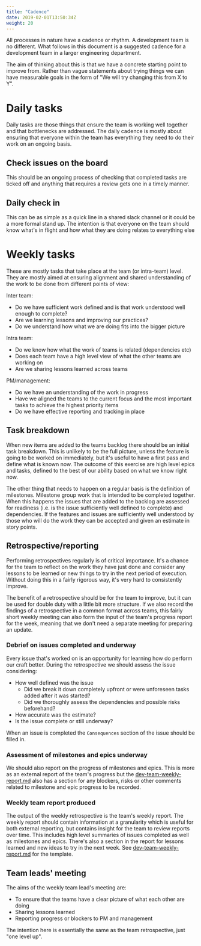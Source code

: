 ```yaml
---
title: "Cadence"
date: 2019-02-01T13:50:34Z
weight: 20
---
```


All processes in nature have a cadence or rhythm. A development team is no
different. What follows in this document is a suggested cadence for a
development team in a larger engineering department.

The aim of thinking about this is that we have a concrete starting point to
improve from. Rather than vague statements about trying things we can have
measurable goals in the form of "We will try changing this from X to Y".

# Daily tasks

Daily tasks are those things that ensure the team is working well together and
that bottlenecks are addressed. The daily cadence is mostly about ensuring that
everyone within the team has everything they need to do their work on an ongoing
basis.

## Check issues on the board

This should be an ongoing process of checking that completed tasks are ticked
off and anything that requires a review gets one in a timely manner.

## Daily check in

This can be as simple as a quick line in a shared slack channel or it could be a
more formal stand up. The intention is that everyone on the team should know
what's in flight and how what they are doing relates to everything else

# Weekly tasks

These are mostly tasks that take place at the team (or intra-team) level. They
are mostly aimed at ensuring alignment and shared understanding of the work to
be done from different points of view:

Inter team:

 * Do we have sufficient work defined and is that work understood well enough to
   complete?
 * Are we learning lessons and improving our practices?
 * Do we understand how what we are doing fits into the bigger picture

Intra team:

 * Do we know how what the work of teams is related (dependencies etc)
 * Does each team have a high level view of what the other teams are working on
 * Are we sharing lessons learned across teams

PM/management:

 * Do we have an understanding of the work in progress
 * Have we aligned the teams to the current focus and the most important tasks
   to achieve the highest priority items
 * Do we have effective reporting and tracking in place

## Task breakdown

When new items are added to the teams backlog there should be an initial task
breakdown. This is unlikely to be the full picture, unless the feature is going
to be worked on immediately, but it's useful to have a first pass and define
what is known now. The outcome of this exercise are high level epics and tasks,
defined to the best of our ability based on what we know right now.

The other thing that needs to happen on a regular basis is the definition of
milestones. Milestone group work that is intended to be completed together. When
this happens the issues that are added to the backlog are assessed for readiness
(i.e. is the issue sufficiently well defined to complete) and dependencies. If
the features and issues are sufficiently well understood by those who will do
the work they can be accepted and given an estimate in story points.

## Retrospective/reporting

Performing retrospectives regularly is of critical importance. It's a chance for
the team to reflect on the work they have just done and consider any lessons to
be learned or new things to try in the next period of execution. Without doing
this in a fairly rigorous way, it's very hard to consistently improve.

The benefit of a retrospective should be for the team to improve, but it can be
used for double duty with a little bit more structure. If we also record the
findings of a retrospective in a common format across teams, this fairly short
weekly meeting can also form the input of the team's progress report for the
week, meaning that we don't need a separate meeting for preparing an update.

### Debrief on issues completed and underway

Every issue that's worked on is an opportunity for learning how do perform our
craft better. During the retrospective we should assess the issue considering:

 * How well defined was the issue
   * Did we break it down completely upfront or were unforeseen tasks added after
     it was started?
   * Did we thoroughly assess the dependencies and possible risks beforehand?
 * How accurate was the estimate?
 * Is the issue complete or still underway?

When an issue is completed the `Consequences` section of the issue should be
filled in.

### Assessment of milestones and epics underway

We should also report on the progress of milestones and epics. This is more as
an external report of the team's progress but the
[dev-team-weekly-report.md](dev-team-weekly-report.md) also has a section for
any blockers, risks or other comments related to milestone and epic progress to
be recorded.

### Weekly team report produced

The output of the weekly retrospective is the team's weekly report. The weekly
report should contain information at a granularity which is useful for both
external reporting, but contains insight for the team to review reports over
time. This includes high level summaries of issues completed as well as
milestones and epics. There's also a section in the report for lessons learned
and new ideas to try in the next week. See
[dev-team-weekly-report.md](dev-team-weekly-report.md) for the template.

## Team leads' meeting

The aims of the weekly team lead's meeting are:

 * To ensure that the teams have a clear picture of what each other are doing
 * Sharing lessons learned
 * Reporting progress or blockers to PM and management

The intention here is essentially the same as the team retrospective, just "one
level up".
